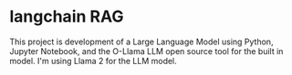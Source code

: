# langchain RAG
This project is development of a Large Language Model using Python, Jupyter Notebook, and the O-Llama LLM open source tool for the built in model. I'm using Llama 2 for the LLM model. 
